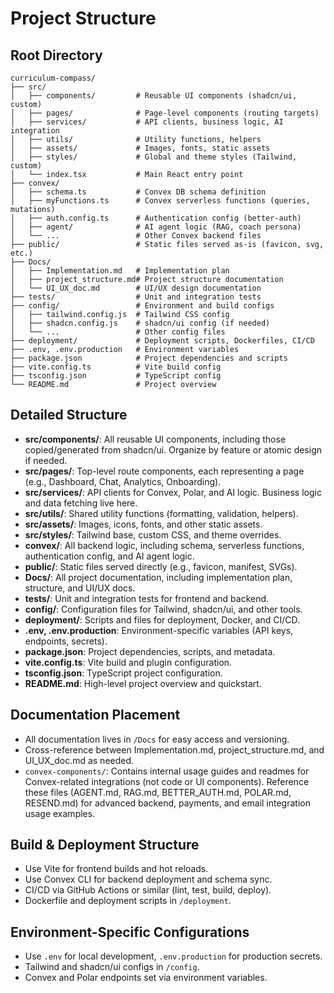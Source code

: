 # Project Structure

## Root Directory
```
curriculum-compass/
├── src/
│   ├── components/         # Reusable UI components (shadcn/ui, custom)
│   ├── pages/              # Page-level components (routing targets)
│   ├── services/           # API clients, business logic, AI integration
│   ├── utils/              # Utility functions, helpers
│   ├── assets/             # Images, fonts, static assets
│   ├── styles/             # Global and theme styles (Tailwind, custom)
│   └── index.tsx           # Main React entry point
├── convex/
│   ├── schema.ts           # Convex DB schema definition
│   ├── myFunctions.ts      # Convex serverless functions (queries, mutations)
│   ├── auth.config.ts      # Authentication config (better-auth)
│   ├── agent/              # AI agent logic (RAG, coach persona)
│   └── ...                 # Other Convex backend files
├── public/                 # Static files served as-is (favicon, svg, etc.)
├── Docs/
│   ├── Implementation.md   # Implementation plan
│   ├── project_structure.md# Project structure documentation
│   └── UI_UX_doc.md        # UI/UX design documentation
├── tests/                  # Unit and integration tests
├── config/                 # Environment and build configs
│   ├── tailwind.config.js  # Tailwind CSS config
│   ├── shadcn.config.js    # shadcn/ui config (if needed)
│   └── ...                 # Other config files
├── deployment/             # Deployment scripts, Dockerfiles, CI/CD
├── .env, .env.production   # Environment variables
├── package.json            # Project dependencies and scripts
├── vite.config.ts          # Vite build config
├── tsconfig.json           # TypeScript config
└── README.md               # Project overview
```

## Detailed Structure
- **src/components/**: All reusable UI components, including those copied/generated from shadcn/ui. Organize by feature or atomic design if needed.
- **src/pages/**: Top-level route components, each representing a page (e.g., Dashboard, Chat, Analytics, Onboarding).
- **src/services/**: API clients for Convex, Polar, and AI logic. Business logic and data fetching live here.
- **src/utils/**: Shared utility functions (formatting, validation, helpers).
- **src/assets/**: Images, icons, fonts, and other static assets.
- **src/styles/**: Tailwind base, custom CSS, and theme overrides.
- **convex/**: All backend logic, including schema, serverless functions, authentication config, and AI agent logic.
- **public/**: Static files served directly (e.g., favicon, manifest, SVGs).
- **Docs/**: All project documentation, including implementation plan, structure, and UI/UX docs.
- **tests/**: Unit and integration tests for frontend and backend.
- **config/**: Configuration files for Tailwind, shadcn/ui, and other tools.
- **deployment/**: Scripts and files for deployment, Docker, and CI/CD.
- **.env, .env.production**: Environment-specific variables (API keys, endpoints, secrets).
- **package.json**: Project dependencies, scripts, and metadata.
- **vite.config.ts**: Vite build and plugin configuration.
- **tsconfig.json**: TypeScript project configuration.
- **README.md**: High-level project overview and quickstart.

## Documentation Placement
- All documentation lives in `/Docs` for easy access and versioning.
- Cross-reference between Implementation.md, project_structure.md, and UI_UX_doc.md as needed.
- `convex-components/`: Contains internal usage guides and readmes for Convex-related integrations (not code or UI components). Reference these files (AGENT.md, RAG.md, BETTER_AUTH.md, POLAR.md, RESEND.md) for advanced backend, payments, and email integration usage examples.

## Build & Deployment Structure
- Use Vite for frontend builds and hot reloads.
- Use Convex CLI for backend deployment and schema sync.
- CI/CD via GitHub Actions or similar (lint, test, build, deploy).
- Dockerfile and deployment scripts in `/deployment`.

## Environment-Specific Configurations
- Use `.env` for local development, `.env.production` for production secrets.
- Tailwind and shadcn/ui configs in `/config`.
- Convex and Polar endpoints set via environment variables. 
